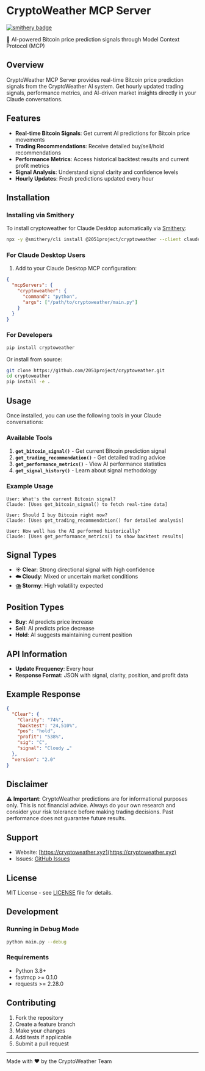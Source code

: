 # CryptoWeather MCP Server
[![smithery badge](https://smithery.ai/badge/@2051project/cryptoweather)](https://smithery.ai/server/@2051project/cryptoweather)

🔮 AI-powered Bitcoin price prediction signals through Model Context Protocol (MCP)

## Overview

CryptoWeather MCP Server provides real-time Bitcoin price prediction signals from the CryptoWeather AI system. Get hourly updated trading signals, performance metrics, and AI-driven market insights directly in your Claude conversations.

## Features

- **Real-time Bitcoin Signals**: Get current AI predictions for Bitcoin price movements
- **Trading Recommendations**: Receive detailed buy/sell/hold recommendations
- **Performance Metrics**: Access historical backtest results and current profit metrics
- **Signal Analysis**: Understand signal clarity and confidence levels
- **Hourly Updates**: Fresh predictions updated every hour

## Installation

### Installing via Smithery

To install cryptoweather for Claude Desktop automatically via [Smithery](https://smithery.ai/server/@2051project/cryptoweather):

```bash
npx -y @smithery/cli install @2051project/cryptoweather --client claude
```

### For Claude Desktop Users

1. Add to your Claude Desktop MCP configuration:

```json
{
  "mcpServers": {
    "cryptoweather": {
      "command": "python",
      "args": ["/path/to/cryptoweather/main.py"]
    }
  }
}
```

### For Developers

```bash
pip install cryptoweather
```

Or install from source:

```bash
git clone https://github.com/2051project/cryptoweather.git
cd cryptoweather
pip install -e .
```

## Usage

Once installed, you can use the following tools in your Claude conversations:

### Available Tools

1. **`get_bitcoin_signal()`** - Get current Bitcoin prediction signal
2. **`get_trading_recommendation()`** - Get detailed trading advice
3. **`get_performance_metrics()`** - View AI performance statistics
4. **`get_signal_history()`** - Learn about signal methodology

### Example Usage

```
User: What's the current Bitcoin signal?
Claude: [Uses get_bitcoin_signal() to fetch real-time data]

User: Should I buy Bitcoin right now?
Claude: [Uses get_trading_recommendation() for detailed analysis]

User: How well has the AI performed historically?
Claude: [Uses get_performance_metrics() to show backtest results]
```

## Signal Types

- **☀️ Clear**: Strong directional signal with high confidence
- **☁️ Cloudy**: Mixed or uncertain market conditions
- **⛈️ Stormy**: High volatility expected

## Position Types

- **Buy**: AI predicts price increase
- **Sell**: AI predicts price decrease  
- **Hold**: AI suggests maintaining current position

## API Information

- **Update Frequency**: Every hour
- **Response Format**: JSON with signal, clarity, position, and profit data

## Example Response

```json
{
  "Clear": {
    "Clarity": "74%",
    "backtest": "24,510%",
    "pos": "hold",
    "profit": "538%",
    "sig": "C",
    "signal": "Cloudy ☁️"
  },
  "version": "2.0"
}
```

## Disclaimer

⚠️ **Important**: CryptoWeather predictions are for informational purposes only. This is not financial advice. Always do your own research and consider your risk tolerance before making trading decisions. Past performance does not guarantee future results.

## Support

- Website: [https://cryptoweather.xyz](https://cryptoweather.xyz)
- Issues: [GitHub Issues](https://github.com/2051project/cryptoweather/issues)

## License

MIT License - see [LICENSE](LICENSE) file for details.

## Development

### Running in Debug Mode

```bash
python main.py --debug
```

### Requirements

- Python 3.8+
- fastmcp >= 0.1.0
- requests >= 2.28.0

## Contributing

1. Fork the repository
2. Create a feature branch
3. Make your changes
4. Add tests if applicable
5. Submit a pull request

---

Made with ❤️ by the CryptoWeather Team
